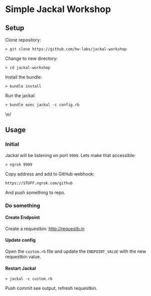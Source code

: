 # Simple Jackal Workshop

## Setup

Clone repository:

```
> git clone https://github.com/hw-labs/jackal-workshop
```

Change to new directory:

```
> cd jackal-workshop
```

Install the bundle:

```
> bundle install
```

Run the jackal:

```
> bundle exec jackal -c config.rb
```

\o/

## Usage

### Initial

Jackal will be listening on port `9999`. Lets make that accessible:

```
> ngrok 9999
```

Copy address and add to GitHub webhook:

```
https://STUFF.ngrok.com/github
```

And push something to repo.

### Do something

#### Create Endpoint

Create a requestbin: http://requestb.in

#### Update config

Open the `custom.rb` file and update the
`ENDPOINT_VALUE` with the new requestbin
value.

#### Restart Jackal

```
> jackal -c custom.rb
```

Push commit see output, refresh requestbin.
